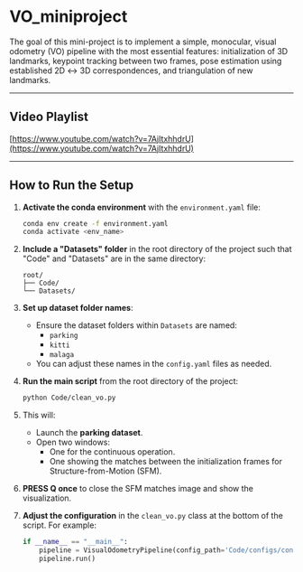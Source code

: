 # VO_miniproject

The goal of this mini-project is to implement a simple, monocular, visual odometry (VO) pipeline with the most essential features: initialization of 3D landmarks, keypoint tracking between two frames, pose estimation using established 2D ↔ 3D correspondences, and triangulation of new landmarks.

---

## Video Playlist

[https://www.youtube.com/watch?v=7AjItxhhdrU](https://www.youtube.com/watch?v=7AjItxhhdrU)

---

## How to Run the Setup

1. **Activate the conda environment** with the `environment.yaml` file:

    ```bash
    conda env create -f environment.yaml
    conda activate <env_name>
    ```

2. **Include a "Datasets" folder** in the root directory of the project such that "Code" and "Datasets" are in the same directory:

    ```
    root/
    ├── Code/
    └── Datasets/
    ```

3. **Set up dataset folder names**:
    - Ensure the dataset folders within `Datasets` are named:
      - `parking`
      - `kitti`
      - `malaga`
    - You can adjust these names in the `config.yaml` files as needed.

4. **Run the main script** from the root directory of the project:

    ```bash
    python Code/clean_vo.py
    ```

5. This will:
    - Launch the **parking dataset**.
    - Open two windows:
      - One for the continuous operation.
      - One showing the matches between the initialization frames for Structure-from-Motion (SFM).

6. **PRESS Q once** to close the SFM matches image and show the visualization.

7. **Adjust the configuration** in the `clean_vo.py` class at the bottom of the script. For example:

    ```python
    if __name__ == "__main__":
        pipeline = VisualOdometryPipeline(config_path='Code/configs/config_malaga.yaml')
        pipeline.run()
    ```
